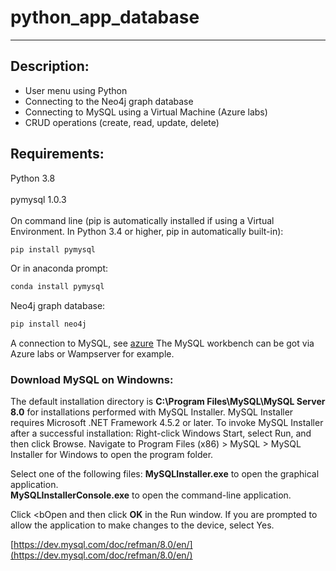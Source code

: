 # python_app_database
---
## Description:
- User menu using Python
- Connecting to the Neo4j graph database 
- Connecting to MySQL using a Virtual Machine (Azure labs)
- CRUD operations (create, read, update, delete)

## Requirements:
Python 3.8<br><br>
pymysql 1.0.3<br>
<br>
On command line (pip is automatically installed if using a Virtual Environment. In Python 3.4 or higher, pip in automatically built-in):
``` python
pip install pymysql
```
Or in anaconda prompt: 
``` python
conda install pymysql
```
Neo4j graph database:
``` python
pip install neo4j
```
A connection to MySQL, see [azure](https://learn.microsoft.com/en-us/azure/mysql/single-server/connect-workbench)
The MySQL workbench can be got via Azure labs or Wampserver for example.

### Download MySQL on Windowns:
The default installation directory is <b>C:\Program Files\MySQL\MySQL Server 8.0</b> for installations performed with MySQL Installer. 
MySQL Installer requires Microsoft .NET Framework 4.5.2 or later.
To invoke MySQL Installer after a successful installation:
Right-click Windows Start, select Run, and then click Browse. Navigate to Program Files (x86) > MySQL > MySQL Installer for Windows to open the program folder.

Select one of the following files:
<b>MySQLInstaller.exe</b> to open the graphical application.<br>
<b>MySQLInstallerConsole.exe</b> to open the command-line application.

Click <bOpen</b> and then click <b>OK</b> in the Run window. If you are prompted to allow the application to make changes to the device, select Yes.

[https://dev.mysql.com/doc/refman/8.0/en/](https://dev.mysql.com/doc/refman/8.0/en/)
